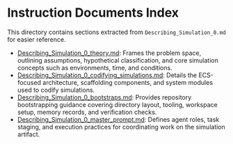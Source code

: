 # Instruction Documents Index

This directory contains sections extracted from `Describing_Simulation_0.md` for easier reference.

- [Describing_Simulation_0_theory.md](Describing_Simulation_0_theory.md): Frames the problem space, outlining assumptions, hypothetical classification, and core simulation concepts such as environments, time, and conditions.
- [Describing_Simulation_0_codifying_simulations.md](Describing_Simulation_0_codifying_simulations.md): Details the ECS-focused architecture, scaffolding components, and system modules used to codify simulations.
- [Describing_Simulation_0_bootstraps.md](Describing_Simulation_0_bootstraps.md): Provides repository bootstrapping guidance covering directory layout, tooling, workspace setup, memory records, and verification checks.
- [Describing_Simulation_0_master_prompt.md](Describing_Simulation_0_master_prompt.md): Defines agent roles, task staging, and execution practices for coordinating work on the simulation artifact.
